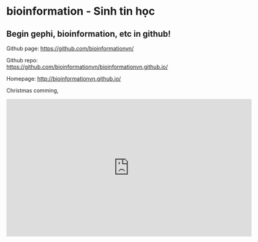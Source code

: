 bioinformation - Sinh tin học
=============================

## Begin gephi, bioinformation, etc in github!

Github page: https://github.com/bioinformationvn/

Github repo: https://github.com/bioinformationvn/bioinformationvn.github.io/

Homepage: http://bioinformationvn.github.io/

Christmas comming, 
<iframe width="640" height="360" src="https://www.youtube.com/embed/QcnkGRh47Rg?list=RDIqNcfUkBiX0" frameborder="0" gesture="media" allow="encrypted-media" allowfullscreen></iframe>
